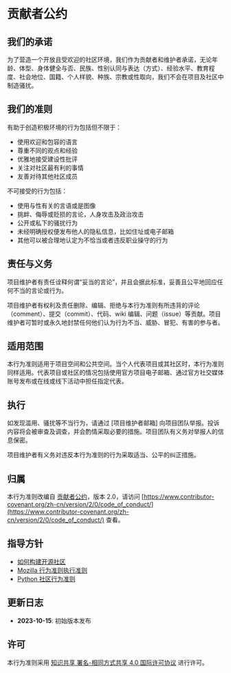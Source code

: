 # 贡献者公约

## 我们的承诺

为了营造一个开放且受欢迎的社区环境，我们作为贡献者和维护者承诺，无论年龄、体型、身体健全与否、民族、性别认同与表达（方式）、经验水平、教育程度、社会地位、国籍、个人样貌、种族、宗教或性取向，我们不会在项目及社区中制造骚扰。

## 我们的准则

有助于创造积极环境的行为包括但不限于：

- 使用欢迎和包容的语言
- 尊重不同的观点和经验
- 优雅地接受建设性批评
- 关注对社区最有利的事情
- 友善对待其他社区成员

不可接受的行为包括：

- 使用与性有关的言语或是图像
- 挑衅、侮辱或贬损的言论，人身攻击及政治攻击
- 公开或私下的骚扰行为
- 未经明确授权便发布他人的隐私信息，比如住址或电子邮箱
- 其他可以被合理地认定为不恰当或者违反职业操守的行为

## 责任与义务

项目维护者有责任诠释何谓“妥当的言论”，并且会据此标准，妥善且公平地回应任何不当的言论或行为。

项目维护者有权利及责任删除、编辑、拒绝与本行为准则有所违背的评论（comment）、提交（commit）、代码、wiki 编辑、问题（issue）等贡献。项目维护者可暂时或永久地封禁任何他们认为行为不当、威胁、冒犯、有害的参与者。

## 适用范围

本行为准则适用于项目空间和公共空间。当个人代表项目或其社区时，本行为准则同样适用。代表项目或社区的情况包括使用官方项目电子邮箱、通过官方社交媒体账号发布或在线或线下活动中担任指定代表。

## 执行

如发现滥用、骚扰等不当行为，请通过 [项目维护者邮箱] 向项目团队举报。投诉内容将会被审查及调查，并会酌情采取必要的措施。项目团队有义务对举报人的信息保密。

项目维护者有义务对违反本行为准则的行为采取适当、公平的纠正措施。

## 归属

本行为准则改编自 [贡献者公约](https://www.contributor-covenant.org/)，版本 2.0，请访问 [https://www.contributor-covenant.org/zh-cn/version/2/0/code_of_conduct/](https://www.contributor-covenant.org/zh-cn/version/2/0/code_of_conduct/) 查看。

## 指导方针

- [如何构建开源社区](https://opensource.guide/zh-cn/)
- [Mozilla 行为准则执行准则](https://github.com/mozilla/diversity)
- [Python 社区行为准则](https://www.python.org/psf/conduct/)

## 更新日志

- **2023-10-15**: 初始版本发布

## 许可

本行为准则采用 [知识共享 署名-相同方式共享 4.0 国际许可协议](https://creativecommons.org/licenses/by-sa/4.0/) 进行许可。

